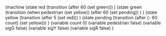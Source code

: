 (machine
  (state red
    (transition (after 60 (set green)))
  )
  (state green
    (transition 
      (when pedestrian (set yellow))
      (after 60 (set pending))
    )
  )
  (state yellow
    (transition (after 5 (set red)))
  )
  (state pending
    (transition (after (- 60 count) (set yellow)))
  )
  (variable count 0)
  (variable pedestrian false)
  (variable sigG false)
  (variable sigY false)
  (variable sigR false)
)
```